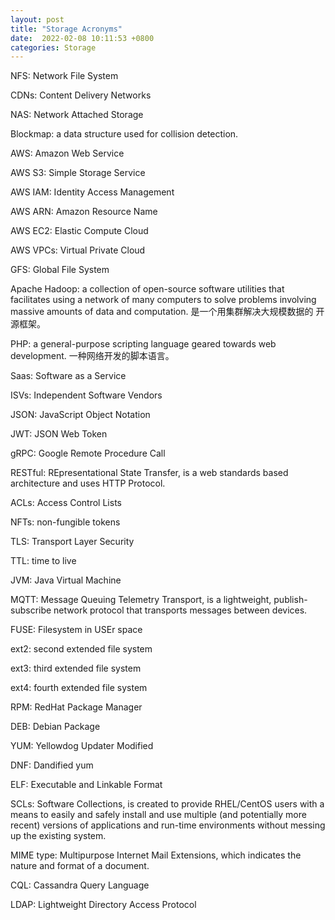 ```yaml
---
layout: post
title: "Storage Acronyms"
date:  2022-02-08 10:11:53 +0800
categories: Storage
---
```


NFS: Network File System

CDNs: Content Delivery Networks

NAS: Network Attached Storage

Blockmap:  a data structure used for collision detection.

AWS: Amazon Web Service

AWS S3: Simple Storage Service

AWS IAM: Identity Access Management

AWS ARN:  Amazon Resource Name

AWS EC2:  Elastic Compute Cloud

AWS VPCs:  Virtual Private Cloud

GFS:  Global File System

Apache Hadoop:  a collection of open-source software utilities that
 facilitates using a network of many computers to solve problems involving
 massive amounts of data and computation. 是一个用集群解决大规模数据的
开源框架。

PHP:  a general-purpose scripting language geared towards web development.
一种网络开发的脚本语言。

Saas:  Software as a Service

ISVs:  Independent Software Vendors

JSON:  JavaScript Object Notation

JWT:  JSON Web Token

gRPC:  Google Remote Procedure Call

RESTful: REpresentational State Transfer, is a web standards based architecture and
uses HTTP Protocol.

ACLs:  Access Control Lists

NFTs:  non-fungible tokens

TLS:  Transport Layer Security

TTL:  time to live

JVM:  Java Virtual Machine

MQTT:  Message Queuing Telemetry Transport, is a lightweight, publish-subscribe 
network protocol that transports messages between devices.

FUSE:  Filesystem in USEr space

ext2:  second extended file system

ext3:  third extended file system

ext4:  fourth extended file system

RPM:  RedHat Package Manager

DEB:  Debian Package

YUM:  Yellowdog Updater Modified

DNF:  Dandified yum

ELF:  Executable and Linkable Format

SCLs:  Software Collections, is created to provide RHEL/CentOS users with a means to easily and safely install and use multiple (and potentially more recent) versions of applications and run-time environments without messing up the existing system.

MIME type: Multipurpose Internet Mail Extensions, which indicates the
 nature and format of a document.

CQL: Cassandra Query Language

LDAP:  Lightweight Directory Access Protocol

